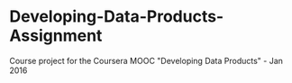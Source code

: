 Developing-Data-Products-Assignment
===================================

Course project for the Coursera MOOC "Developing Data Products" - Jan 2016
